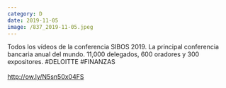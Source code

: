```yaml
--- 
category: D 
date: 2019-11-05 
image: /837_2019-11-05.jpeg 
--- 
```


Todos los vídeos de la conferencia SIBOS 2019. La principal conferencia bancaria anual del mundo. 11,000 delegados, 600 oradores y 300 expositores. #DELOITTE #FINANZAS<br><br>http://ow.ly/N5sn50x04FS